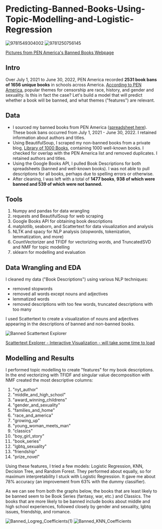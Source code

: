 # Predicting-Banned-Books-Using-Topic-Modelling-and-Logistic-Regression

![9781549304002](https://github.com/liyueling13/Predicting-Banned-Books/assets/81717153/b9fbebab-7cb6-4169-bab1-12b1098a293f) ![9781250756145](https://github.com/liyueling13/Predicting-Banned-Books/assets/81717153/bd47fd6f-3e69-4778-bd2d-6f3f734a6a4e) 

[Pictures from PEN America's Banned Books Webpage](https://pen.org/report/banned-in-the-usa-state-laws-supercharge-book-suppression-in-schools/)

## Intro
Over July 1, 2021 to June 30, 2022, PEN America recorded **2531 book bans of 1656 unique books** in schools across America. [According to PEN America](https://pen.org/banned-books-list-fall-2022/), popular themes for censorship are race, history, and gender and sexuality. Is this in fact the case? Let's build a model that will predict whether a book will be banned, and what themes ("features") are relevant.

## Data
- I sourced my banned books from PEN America ([spreadsheet here](https://docs.google.com/spreadsheets/d/1hTs_PB7KuTMBtNMESFEGuK-0abzhNxVv4tgpI5-iKe8/edit#gid=1171606318)). These book bans occurred from July 1, 2021 - June 30, 2022. I retained information about authors and titles.
- Using BeautifulSoup, I scraped my non-banned books from a private blog, [Library of 1000 Books](https://libraryof1000books.wordpress.com/the-list-of-1000-books/), containing 1000 well-known books. I checked for overlap with the PEN America list and removed duplicates. I retained authors and titles.
- Using the Google Books API, I pulled Book Descriptions for both spreadsheets (banned and well-known books). I was not able to pull descriptions for all books, perhaps due to spelling errors or otherwise.
- After cleaning, I was left with a total of **1477 books**, **938 of which were banned and 539 of which were not banned.**

## Tools
1. Numpy and pandas for data wrangling
2. requests and BeautifulSoup for web scraping
3. Google Books API for obtaining book descriptions
4. matplotlib, seaborn, and Scattertext for data visualization and analysis
5. NLTK and spacy for NLP analysis (stopwords, tokenization, lemmatization, and more)
6. CountVectorizer and TFIDF for vectorizing words, and TruncatedSVD and NMF for topic modelling
7. sklearn for modelling and evaluation

## Data Wrangling and EDA
I cleaned my data ("Book Descriptions") using various NLP techniques:
- removed stopwords
- removed all words except nouns and adjectives
- lemmatized words
- removed descriptions with too few words, truncated descriptions with too many

I used Scattertext to create a visualization of nouns and adjectives appearing in the descriptions of banned and non-banned books.

![Banned Scattertext Explorer](https://github.com/liyueling13/Predicting-Banned-Books/assets/81717153/19190299-7cce-44a3-acbc-0589f96a9e81)

[Scattertext Explorer - Interactive Visualization - will take some time to load](https://liyueling13.github.io/Banned%20Scattertext%20Explorer.html)

## Modelling and Results
I performed topic modelling to create "features" for my book descriptions. In the end vectorizing with TFIDF and singular value decomposition with NMF created the most descriptive columns:
1. "nyt_author"
2. "middle_and_high_school"
3. "award_winning_childrens"
4. "gender_and_sexuality"
5. "families_and_home"
6. "race_and_america"
7. "growing_up"
8. "young_woman_meets_man"
9. "classics"
10. "boy_girl_story"
11. "book_series"
12. "lgbtq_sexuality"
13. "friendship"
14. "prize_novel"

Using these features, I tried a few models: Logistic Regression, KNN, Decision Tree, and Random Forest. They performed about equally, so for maximum interpretability I stuck with Logistic Regression. It gave me about 78% accuracy (an improvement from 63% with the dummy classifier).

As we can see from both the graphs below, the books that are least likely to be banned seem to be Book Series (fantasy, war, etc.) and Classics. The books that are more likely to be banned include books about middle and high school experiences, followed closely by gender and sexuality, lgbtq issues, friendship, and romance.

![Banned_Logreg_Coefficients(1)](https://github.com/liyueling13/Predicting-Banned-Books/assets/81717153/57131c1b-c328-41c3-b75e-c1272393eb8c)
![Banned_KNN_Coefficients](https://github.com/liyueling13/Predicting-Banned-Books/assets/81717153/999f7c90-7344-483c-a371-2512325c9113)
